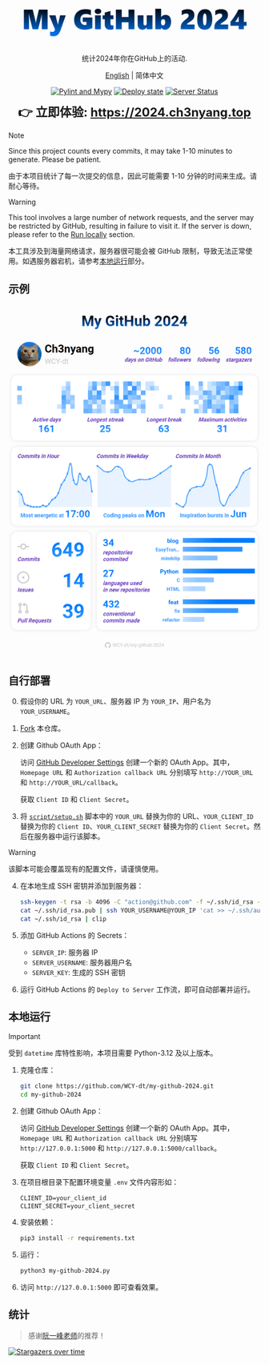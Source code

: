<div align="center">
  <img src="logo.png" alt="logo" />

  统计2024年你在GitHub上的活动.

  [English](README.md) | 简体中文

  [![Pylint and Mypy](https://github.com/WCY-dt/my-github-2024/actions/workflows/pylint_and_mypy.yml/badge.svg)](https://github.com/WCY-dt/my-github-2024/actions/workflows/pylint_and_mypy.yml) [![Deploy state](https://github.com/WCY-dt/my-github-2024/actions/workflows/deploy.yml/badge.svg)](https://github.com/WCY-dt/my-github-2024/actions/workflows/deploy.yml) [![Server Status](https://img.shields.io/badge/dynamic/json?logo=linux&color=brightgreen&label=Server%20status&query=%24.status&cacheSeconds=600&url=https%3A%2F%2F2024.ch3nyang.top%2Fstatus)](https://2024.ch3nyang.top)

  <strong style="font-size: 24px;">👉 立即体验: <a href="https://2024.ch3nyang.top">https://2024.ch3nyang.top</a></strong>
</div>

> [!NOTE]
>
> Since this project counts every commits, it may take 1-10 minutes to generate. Please be patient.
>
> 由于本项目统计了每一次提交的信息，因此可能需要 1-10 分钟的时间来生成。请耐心等待。


> [!WARNING]
>
> This tool involves a large number of network requests, and the server may be restricted by GitHub, resulting in failure to visit it. If the server is down, please refer to the [Run locally](README.md#run-locally) section.
>
> 本工具涉及到海量网络请求，服务器很可能会被 GitHub 限制，导致无法正常使用。如遇服务器宕机，请参考[本地运行](#本地运行)部分。

## 示例

![example](example.png)

## 自行部署

0. 假设你的 URL 为 `YOUR_URL`、服务器 IP 为 `YOUR_IP`、用户名为 `YOUR_USERNAME`。

1. [Fork](https://github.com/WCY-dt/my-github-2024/fork) 本仓库。

2. 创建 Github OAuth App：

    访问 [GitHub Developer Settings](https://github.com/settings/developers) 创建一个新的 OAuth App。其中，`Homepage URL` 和 `Authorization callback URL` 分别填写 `http://YOUR_URL` 和 `http://YOUR_URL/callback`。

    获取 `Client ID` 和 `Client Secret`。

3. 将 [`script/setup.sh`](script/setup.sh) 脚本中的 `YOUR_URL` 替换为你的 URL、`YOUR_CLIENT_ID` 替换为你的 `Client ID`、`YOUR_CLIENT_SECRET` 替换为你的 `Client Secret`。然后在服务器中运行该脚本。

> [!WARNING]
>
> 该脚本可能会覆盖现有的配置文件，请谨慎使用。

4. 在本地生成 SSH 密钥并添加到服务器：

    ```bash
    ssh-keygen -t rsa -b 4096 -C "action@github.com" -f ~/.ssh/id_rsa -N ""
    cat ~/.ssh/id_rsa.pub | ssh YOUR_USERNAME@YOUR_IP 'cat >> ~/.ssh/authorized_keys'
    cat ~/.ssh/id_rsa | clip
    ```

5. 添加 GitHub Actions 的 Secrets：

    - `SERVER_IP`: 服务器 IP
    - `SERVER_USERNAME`: 服务器用户名
    - `SERVER_KEY`: 生成的 SSH 密钥

6. 运行 GitHub Actions 的 `Deploy to Server` 工作流，即可自动部署并运行。

## 本地运行

> [!IMPORTANT]
>
> 受到 `datetime` 库特性影响，本项目需要 Python-3.12 及以上版本。

1. 克隆仓库：

    ```bash
    git clone https://github.com/WCY-dt/my-github-2024.git
    cd my-github-2024
    ```

2. 创建 Github OAuth App：

    访问 [GitHub Developer Settings](https://github.com/settings/developers) 创建一个新的 OAuth App。其中，`Homepage URL` 和 `Authorization callback URL` 分别填写 `http://127.0.0.1:5000` 和 `http://127.0.0.1:5000/callback`。

    获取 `Client ID` 和 `Client Secret`。

3. 在项目根目录下配置环境变量 `.env` 文件内容形如：

    ```env
    CLIENT_ID=your_client_id
    CLIENT_SECRET=your_client_secret
    ```

4. 安装依赖：

    ```bash
    pip3 install -r requirements.txt
    ```

5. 运行：

    ```bash
    python3 my-github-2024.py
    ```

6. 访问 `http://127.0.0.1:5000` 即可查看效果。

## 统计

> 感谢[阮一峰老师](https://github.com/ruanyf)的推荐！

[![Stargazers over time](https://starchart.cc/WCY-dt/my-github-2024.svg?background=%23FFFFFF&axis=%23333333&line=%232da44e)](https://starchart.cc/WCY-dt/my-github-2024)
